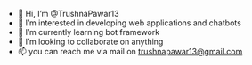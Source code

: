 - 👋 Hi, I’m @TrushnaPawar13
- 👀 I’m interested in developing web applications and chatbots
- 🌱 I’m currently learning bot framework
- 💞️ I’m looking to collaborate on anything
- 📫 you can reach me via mail on trushnapawar13@gmail.com

<!---
TrushnaPawar13/TrushnaPawar13 is a ✨ special ✨ repository because its `README.md` (this file) appears on your GitHub profile.
You can click the Preview link to take a look at your changes.
--->
